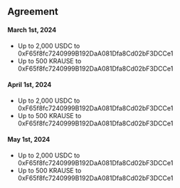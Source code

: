 ## Agreement

#### March 1st, 2024

* Up to 2,000 USDC to 0xF65f8fc7240999B192DaA081Dfa8Cd02bF3DCCe1
* Up to 500 KRAUSE to 0xF65f8fc7240999B192DaA081Dfa8Cd02bF3DCCe1

#### April 1st, 2024

* Up to 2,000 USDC to 0xF65f8fc7240999B192DaA081Dfa8Cd02bF3DCCe1
* Up to 500 KRAUSE to 0xF65f8fc7240999B192DaA081Dfa8Cd02bF3DCCe1

#### May 1st, 2024

* Up to 2,000 USDC to 0xF65f8fc7240999B192DaA081Dfa8Cd02bF3DCCe1
* Up to 500 KRAUSE to 0xF65f8fc7240999B192DaA081Dfa8Cd02bF3DCCe1
